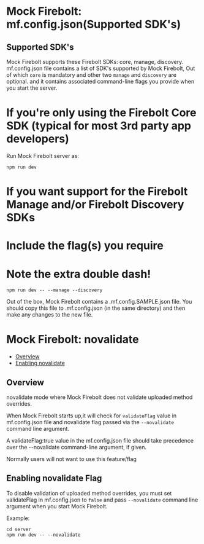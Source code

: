 Mock Firebolt: mf.config.json(Supported SDK's) 
=======================
## Supported SDK's

Mock Firebolt supports these Firebolt SDKs: core, manage, discovery.
mf.config.json file contains a list of SDK's supported by Mock Firebolt, Out of which `core` is mandatory and other two `manage` and `discovery` are optional.
and it contains associated command-line flags you provide when you start the server.
# If you're only using the Firebolt Core SDK (typical for most 3rd party app developers)
Run Mock Firebolt server as:
```
npm run dev
```

# If you want support for the Firebolt Manage and/or Firebolt Discovery SDKs
# Include the flag(s) you require
# Note the extra double dash!
```
npm run dev -- --manage --discovery
```

Out of the box, Mock Firebolt contains a .mf.config.SAMPLE.json file. You should copy this file to .mf.config.json (in the same directory) and then make any changes to the new file.


Mock Firebolt: novalidate 
=======================

- [Overview](#overview)
- [Enabling novalidate](#enabling-novalidate)

## Overview

novalidate mode where Mock Firebolt does not validate uploaded method overrides.

When Mock Firebolt starts up,it will check for `validateFlag` value in mf.config.json file and novalidate flag passed via the `--novalidate` command line argument.

A validateFlag:true value in the mf.config.json file should take precedence over the --novalidate command-line argument, if given.

Normally users will not want to use this feature/flag

## Enabling novalidate Flag

To disable validation of uploaded method overrides, you must set validateFlag in mf.config.json to `false` and pass `--novalidate` command line argument when you start Mock Firebolt.

Example:
```
cd server
npm run dev -- --novalidate
```

